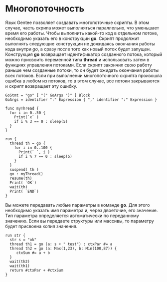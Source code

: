 

# Многопоточность

Язык Gentee позволяет создавать многопоточные скрипты. В этом случае, часть скрипа может выполняться параллельно, что уменьшает время его работы. Чтобы выполнить какой-то код в отдельном потоке, необходимо указать его в конструкции **go**. Скрипт продолжит выполнять следующие конструкции не дожидаясь окончания работы кода внутри _go_, а сразу после того как новый поток будет запущен. Конструкция **go** возвращает идентификатор созданного потока, который можно присвоить переменной типа **thread** и использовать затем в функциях управления потоками. Если скрипт закончил свою работу раньше чем созданные потоки, то он будет ожидать окончания работы всех потоков. Если при выполнении многопоточного скрипта произошла ошибка в любом из потоков, то в этом случае, все потоки закрываются и скрипт возвращает эту ошибку.

```text
GoStmt = "go" [ "(" GoArgs ")" ] Block
GoArgs = identifier ":" Expression { "," identifier ":" Expression }
```

```text
func myThread {
  for i in 0..50 {
    Print(`x` )
    if i % 3 == 0 : sleep(5)
  }
}

run {
  thread th = go {
    for i in 0..100 {
      Print(` `, i )
      if i % 7 == 0 : sleep(5)
    }
  }
  suspend( th )
  go : myThread()
  resume(th)
  Print( `OK`)
  wait(th)
  Print( `END`)
}
```

Вы можете передавать любые параметры в команде **go**. Для этого необходимо указать имя параметра и, через двоеточие, его значение. Тип параметра определяется автоматически по переданному значению. Если вы передаете структуры или массивы, то параметру будет присвоена копия значения.

```text
run str {
  str s = "ok"
  thread th1 = go (a: s + " test") : ctxPar #= a
  thread th2 = go (a: Max(1,23), b: Min(100,87)) {
     ctxSum #= a + b
  }
  wait(th2)
  wait(th1)
  return #ctxPar + #ctxSum
}
```

